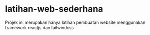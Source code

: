# latihan-web-sederhana
Projek ini merupakan hanya latihan pembuatan website menggunakan framework reactjs dan tailwindcss 
